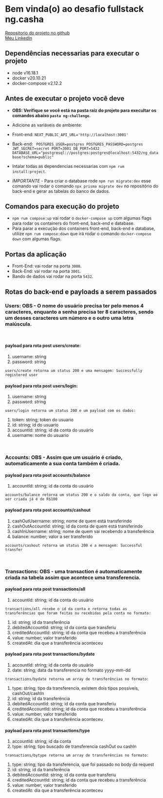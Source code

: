 # Bem vinda(o) ao desafio fullstack ng.casha

[Repositorio do projeto no github](https://github.com/claudiocassimiro/ng-fullstack-challenge)
<br />
[Meu LinkedIn](https://www.linkedin.com/in/claudiocassimiro/)

## Dependências necessarias para executar o projeto

- node v16.18.1
- docker v20.10.21
- docker-compose v2.12.2

## Antes de executar o projeto você deve

- **OBS: Verifique se você está na pasta raiz do projeto para execultar os comandos abaixo `pasta ng-challenge`.**

- Adicione as variáveis de ambiente:
- Front-end: `NEXT_PUBLIC_API_URL='http://localhost:3001'`
- Back-end: ` POSTGRES_USER=postgres POSTGRES_PASSWORD=postgres JWT_SECRET=secret PORT=3001 DB_PORT=5432 DATABASE_URL="postgresql://postgres:postgres@localhost:5432/ng_database?schema=public"`

- Intalar todas as dependencias necessarias com `npm rum install:project`.
- _IMPORTANTE_ - Para criar o database rode `npm run migrate:dev` esse comando vai rodar o comando `npx prisma migrate dev` no repositório do back-end e gerar as tabelas do banco de dados.

## Comandos para execução do projeto

- `npm rum compose:up` vai rodar o `docker-compose up` com algumas flags para rodar os containers do front-end, back-end e database.
- Para parar a execução dos containers front-end, back-end e database, utilize `npm rum compose:down` que irá rodar o comando `docker-compose down` com algumas flags.

## Portas da aplicação

- Front-End: vai rodar na porta `3000`.
- Back-End: vai rodar na porta `3001`.
- Bando de dados vai rodar na porta `5432`.

## Rotas do back-end e payloads a serem passados

### Users: OBS - O nome do usuário precisa ter pelo menos 4 caracteres, enquanto a senha precisa ter 8 caracteres, sendo um desses caracteres um número e o outro uma letra maiúscula.

<br />

#### payload para rota post users/create:

1. username: string
2. password: string

`users/create retorna um status 200 e uma mensagem: Successfully registered user`

#### payload para rota post users/login:

1. username: string
2. password: string

`users/login retorna um status 200 e um payload com os dados:`

1. token: string; token do usuario
2. id: string; id do usuario
3. accountId: string; id da conta do usuário
4. username: nome do usuario

<br />

### Accounts: OBS - Assim que um usuário é criado, automaticamente a sua conta também é criada.

#### payload para rota post accounts/balance

1. accountId: string; id da conta do usuário

`accounts/balance retorna um status 200 e o saldo da conta, que logo ao ser criada já é de R$100`

#### payload para rota post accounts/cashout

1. cashOutUsername: string; nome de quem está transferindo
2. cashOutAccountId: string; id da conta de quem está transferindo
3. cashInUsername: string; nome de quem vai recebendo a transferência
4. balance: number; valor a ser transferido

`accounts/cashout retorna um status 200 e a mensagem: Successful transfer`

<br />

### Transactions: OBS - uma transaction é automaticamente criada na tabela assim que acontece uma transferencia.

#### payload para rota post transactions/all

1. accountId: string; id da conta do usuário

`transactions/all recebe o id da conta e retorna todas as transferências que foram feitas ou recebidas pela conta no formato:`

1. id: string; id da transferência
2. debitedAccountId: string; id da conta que transferiu
3. creditedAccountId: string; id da conta que recebeu a transferência
4. value: number; valor transferido
5. createdAt: dia que a transferência aconteceu

#### payload para rota post transactions/bydate

1. accountId: string; id da conta do usuário
2. date: string; data da transferencia no formato yyyy-mm-dd

`transactions/bydate retorna um array de transferências no formato:`

1. type: string; tipo da transferencia, existem dois tipos possiveis, cashOut/cashIn
2. id: string; id da transferência
3. debitedAccountId: string; id da conta que transferiu
4. creditedAccountId: string; id da conta que recebeu a transferência
5. value: number; valor transferido
6. createdAt: dia que a transferência aconteceu

#### payload para rota post transactions/type

1. accountId: string; id da conta
2. type: string; tipo buscado de transferencia cashOut ou cashIn

`transactions/bytype retorna um array de transferências no formato:`

1. type: string; tipo da transferencia, que foi passado no body da request
2. id: string; id da transferência
3. debitedAccountId: string; id da conta que transferiu
4. creditedAccountId: string; id da conta que recebeu a transferência
5. value: number; valor transferido
6. createdAt: dia que a transferência aconteceu

